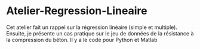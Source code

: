 # Atelier-Regression-Lineaire
Cet atelier fait un rappel sur la régression linéaire (simple et multiple). Ensuite, je présente un cas pratique sur le jeu de données de la résistance à la compression du béton. Il y a le code pour Python et Matlab

